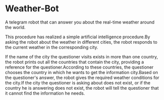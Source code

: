 # Weather-Bot
A  telegram robot that can answer you about the real-time weather around the world.

This procedure has realized a simple artificial intelligence procedure.By asking the robot about the weather in different cities, the robot responds to the current weather in the corresponding city.

If the name of the city the questioner visits exists in more than one country, the robot prints out all the countries that contain the city, providing a reference for the questioner.According to these countries, the questioner chooses the country in which he wants to get the information city.Based on the questioner's answer, the robot gives the required weather conditions for the city.If the city the questioner is asking about does not exist, or if the country he is answering does not exist, the robot will tell the questioner that it cannot find the information he needs.
